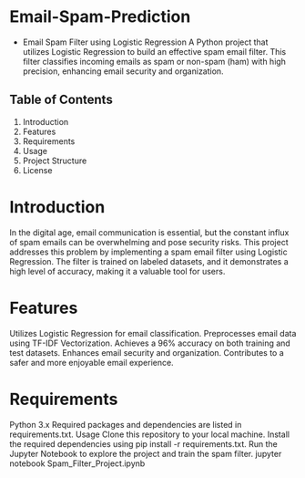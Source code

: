 # Email-Spam-Prediction
* Email Spam Filter using Logistic Regression
  A Python project that utilizes Logistic Regression to build an effective spam email filter. This filter classifies incoming emails as 
  spam or non-spam (ham) with high precision, enhancing email security and organization.

## Table of Contents
 1. Introduction
 2. Features
 3. Requirements
 4. Usage
 5. Project Structure
 6. License

# Introduction
In the digital age, email communication is essential, but the constant influx of spam emails can be overwhelming and pose security risks. 
This project addresses this problem by implementing a spam email filter using Logistic Regression.
The filter is trained on labeled datasets, and it demonstrates a high level of accuracy, making it a valuable tool for users.

# Features
Utilizes Logistic Regression for email classification.
Preprocesses email data using TF-IDF Vectorization.
Achieves a 96% accuracy on both training and test datasets.
Enhances email security and organization.
Contributes to a safer and more enjoyable email experience.
# Requirements
Python 3.x
Required packages and dependencies are listed in requirements.txt.
Usage
Clone this repository to your local machine.
Install the required dependencies using pip install -r requirements.txt.
Run the Jupyter Notebook to explore the project and train the spam filter.
jupyter notebook Spam_Filter_Project.ipynb

